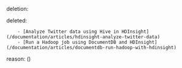 deletion:

deleted:

		- [Analyze Twitter data using Hive in HDInsight](/documentation/articles/hdinsight-analyze-twitter-data)
		- [Run a Hadoop job using DocumentDB and HDInsight](/documentation/articles/documentdb-run-hadoop-with-hdinsight)

reason: ()

